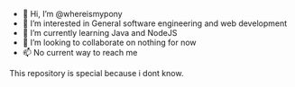 - 👋 Hi, I’m @whereismypony
- 👀 I’m interested in General software engineering and web development
- 🌱 I’m currently learning Java and NodeJS
- 💞️ I’m looking to collaborate on nothing for now
- 📫 No current way to reach me

This repository is special because i dont know.
